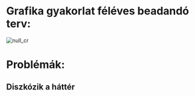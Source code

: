 # Grafika gyakorlat féléves beadandó terv:

![null_cr](https://user-images.githubusercontent.com/15244649/234325775-7a31fd5a-cba0-4b49-9b7a-8157849109e2.png)


# Problémák:
## Diszkózik a háttér

